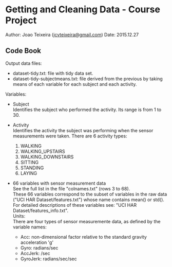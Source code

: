 Getting and Cleaning Data - Course Project
==========================================

Author: Joao Teixeira (jcvteixeira@gmail.com)
Date: 2015.12.27

Code Book
---------

Output data files:
* dataset-tidy.txt: file with tidy data set.
* dataset-tidy-subjectmeans.txt: file derived from the previous by taking means of each variable for each subject and each activity.

Variables:
* Subject  
Identifies the subject who performed the activity. Its range is from 1 to 30. 

* Activity  
Identifies the activity the subject was performing when the sensor measurements were taken. There are 6 activity types:
    1. WALKING
    2. WALKING_UPSTAIRS
    3. WALKING_DOWNSTAIRS
    4. SITTING
    5. STANDING
    6. LAYING

* 66 variables with sensor measurement data  
See the full list in the file "colnames.txt" (rows 3 to 68).  
These 66 variables correspond to the subset of variables in the raw data ("UCI HAR Dataset/features.txt") whose name contains mean() or std().  
For detailed descriptions of these variables see: "UCI HAR Dataset/features_info.txt".  
Units:  
There are four types of sensor measuremente data, as defined by the variable names:
    * Acc: non-dimensional factor relative to the standard gravity acceleration 'g'
    * Gyro: radians/sec
    * AccJerk: /sec
    * GyroJerk: radians/sec/sec


